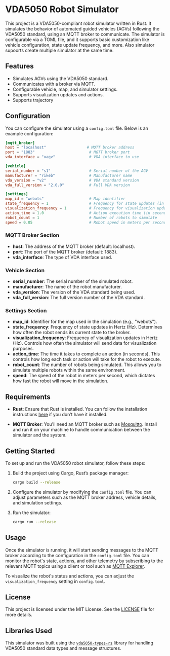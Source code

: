 # VDA5050 Robot Simulator

This project is a VDA5050-compliant robot simulator written in Rust. It simulates the behavior of automated guided vehicles (AGVs) following the VDA5050 standard, using an MQTT broker to communicate. The simulator is configurable via a TOML file, and it supports basic customization like vehicle configuration, state update frequency, and more. Also simulator supoorts create multiple simulator at the same time.

## Features

- Simulates AGVs using the VDA5050 standard.
- Communicates with a broker via MQTT.
- Configurable vehicle, map, and simulator settings.
- Supports visualization updates and actions.
- Supports trajectory

## Configuration

You can configure the simulator using a `config.toml` file. Below is an example configuration:

```toml
[mqtt_broker]
host = "localhost"                  # MQTT broker address
port = "1883"                        # MQTT broker port
vda_interface = "uagv"               # VDA interface to use

[vehicle]
serial_number = "s1"                 # Serial number of the AGV
manufacturer = "rikeb"               # Manufacturer name
vda_version = "v2"                   # VDA standard version
vda_full_version = "2.0.0"           # Full VDA version

[settings]
map_id = "webots"                    # Map identifier
state_frequency = 1                  # Frequency for state updates (in Hz)
visualization_frequency = 1          # Frequency for visualization updates (in Hz)
action_time = 1.0                    # Action execution time (in seconds)
robot_count = 1                      # Number of robots to simulate
speed = 0.05                         # Robot speed in meters per second
```

### MQTT Broker Section
- **host**: The address of the MQTT broker (default: localhost).
- **port**: The port of the MQTT broker (default: 1883).
- **vda_interface**: The type of VDA interface used.

### Vehicle Section

- **serial_number**: The serial number of the simulated robot.
- **manufacturer**: The name of the robot manufacturer.
- **vda_version**: The version of the VDA standard being used.
- **vda_full_version**: The full version number of the VDA standard.

### Settings Section

- **map_id**: Identifier for the map used in the simulation (e.g., "webots").
- **state_frequency**: Frequency of state updates in Hertz (Hz). Determines how often the robot sends its current state to the broker.
- **visualization_frequency**: Frequency of visualization updates in Hertz (Hz). Controls how often the simulator will send data for visualization purposes.
- **action_time**: The time it takes to complete an action (in seconds). This controls how long each task or action will take for the robot to execute.
- **robot_count**: The number of robots being simulated. This allows you to simulate multiple robots within the same environment.
- **speed**: The speed of the robot in meters per second, which dictates how fast the robot will move in the simulation.

## Requirements

- **Rust**: Ensure that Rust is installed. You can follow the installation instructions [here](https://www.rust-lang.org/tools/install) if you don’t have it installed.
  
- **MQTT Broker**: You'll need an MQTT broker such as [Mosquitto](https://mosquitto.org/). Install and run it on your machine to handle communication between the simulator and the system.

## Getting Started

To set up and run the VDA5050 robot simulator, follow these steps:

1. Build the project using Cargo, Rust’s package manager:

    ```bash
    cargo build --release
    ```

2. Configure the simulator by modifying the `config.toml` file. You can adjust parameters such as the MQTT broker address, vehicle details, and simulation settings.

3. Run the simulator:

    ```bash
    cargo run --release
    ```

## Usage

Once the simulator is running, it will start sending messages to the MQTT broker according to the configuration in the `config.toml` file. You can monitor the robot's state, actions, and other telemetry by subscribing to the relevant MQTT topics using a client or tool such as [MQTT Explorer](https://mqtt-explorer.com/).

To visualize the robot's status and actions, you can adjust the `visualization_frequency` setting in `config.toml`.

## License

This project is licensed under the MIT License. See the [LICENSE](./LICENSE) file for more details.


## Libraries Used

This simulator was built using the [`vda5050-types-rs`](https://github.com/kKdH/vda5050-types-rs) library for handling VDA5050 standard data types and message structures.

